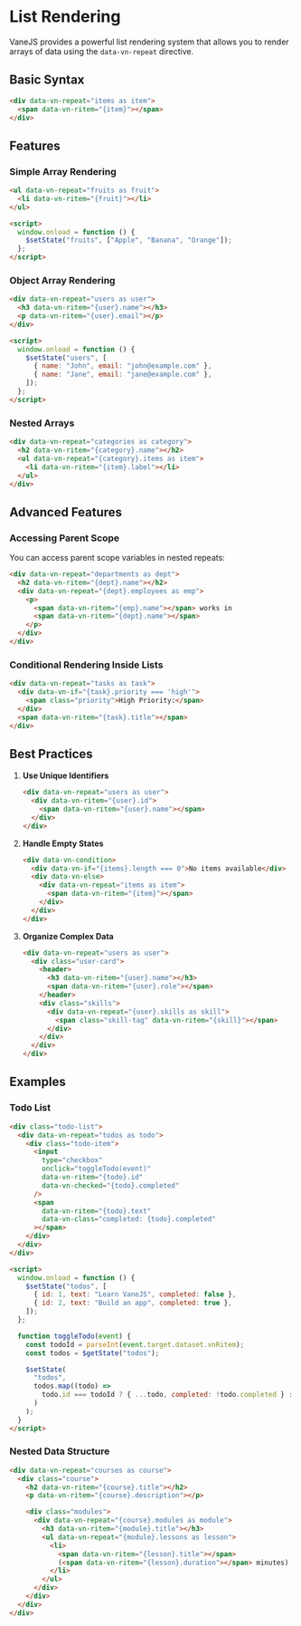 # List Rendering

VaneJS provides a powerful list rendering system that allows you to render arrays of data using the `data-vn-repeat` directive.

## Basic Syntax

```html
<div data-vn-repeat="items as item">
  <span data-vn-ritem="{item}"></span>
</div>
```

## Features

### Simple Array Rendering

```html
<ul data-vn-repeat="fruits as fruit">
  <li data-vn-ritem="{fruit}"></li>
</ul>

<script>
  window.onload = function () {
    $setState("fruits", ["Apple", "Banana", "Orange"]);
  };
</script>
```

### Object Array Rendering

```html
<div data-vn-repeat="users as user">
  <h3 data-vn-ritem="{user}.name"></h3>
  <p data-vn-ritem="{user}.email"></p>
</div>

<script>
  window.onload = function () {
    $setState("users", [
      { name: "John", email: "john@example.com" },
      { name: "Jane", email: "jane@example.com" },
    ]);
  };
</script>
```

### Nested Arrays

```html
<div data-vn-repeat="categories as category">
  <h2 data-vn-ritem="{category}.name"></h2>
  <ul data-vn-repeat="{category}.items as item">
    <li data-vn-ritem="{item}.label"></li>
  </ul>
</div>
```

## Advanced Features

### Accessing Parent Scope

You can access parent scope variables in nested repeats:

```html
<div data-vn-repeat="departments as dept">
  <h2 data-vn-ritem="{dept}.name"></h2>
  <div data-vn-repeat="{dept}.employees as emp">
    <p>
      <span data-vn-ritem="{emp}.name"></span> works in
      <span data-vn-ritem="{dept}.name"></span>
    </p>
  </div>
</div>
```

### Conditional Rendering Inside Lists

```html
<div data-vn-repeat="tasks as task">
  <div data-vn-if="{task}.priority === 'high'">
    <span class="priority">High Priority:</span>
  </div>
  <span data-vn-ritem="{task}.title"></span>
</div>
```

## Best Practices

1. **Use Unique Identifiers**

   ```html
   <div data-vn-repeat="users as user">
     <div data-vn-ritem="{user}.id">
       <span data-vn-ritem="{user}.name"></span>
     </div>
   </div>
   ```

2. **Handle Empty States**

   ```html
   <div data-vn-condition>
     <div data-vn-if="{items}.length === 0">No items available</div>
     <div data-vn-else>
       <div data-vn-repeat="items as item">
         <span data-vn-ritem="{item}"></span>
       </div>
     </div>
   </div>
   ```

3. **Organize Complex Data**
   ```html
   <div data-vn-repeat="users as user">
     <div class="user-card">
       <header>
         <h3 data-vn-ritem="{user}.name"></h3>
         <span data-vn-ritem="{user}.role"></span>
       </header>
       <div class="skills">
         <div data-vn-repeat="{user}.skills as skill">
           <span class="skill-tag" data-vn-ritem="{skill}"></span>
         </div>
       </div>
     </div>
   </div>
   ```

## Examples

### Todo List

```html
<div class="todo-list">
  <div data-vn-repeat="todos as todo">
    <div class="todo-item">
      <input
        type="checkbox"
        onclick="toggleTodo(event)"
        data-vn-ritem="{todo}.id"
        data-vn-checked="{todo}.completed"
      />
      <span
        data-vn-ritem="{todo}.text"
        data-vn-class="completed: {todo}.completed"
      ></span>
    </div>
  </div>
</div>

<script>
  window.onload = function () {
    $setState("todos", [
      { id: 1, text: "Learn VaneJS", completed: false },
      { id: 2, text: "Build an app", completed: true },
    ]);
  };

  function toggleTodo(event) {
    const todoId = parseInt(event.target.dataset.vnRitem);
    const todos = $getState("todos");

    $setState(
      "todos",
      todos.map((todo) =>
        todo.id === todoId ? { ...todo, completed: !todo.completed } : todo
      )
    );
  }
</script>
```

### Nested Data Structure

```html
<div data-vn-repeat="courses as course">
  <div class="course">
    <h2 data-vn-ritem="{course}.title"></h2>
    <p data-vn-ritem="{course}.description"></p>

    <div class="modules">
      <div data-vn-repeat="{course}.modules as module">
        <h3 data-vn-ritem="{module}.title"></h3>
        <ul data-vn-repeat="{module}.lessons as lesson">
          <li>
            <span data-vn-ritem="{lesson}.title"></span>
            (<span data-vn-ritem="{lesson}.duration"></span> minutes)
          </li>
        </ul>
      </div>
    </div>
  </div>
</div>
```
